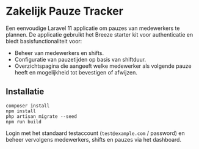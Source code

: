 # Zakelijk Pauze Tracker

Een eenvoudige Laravel 11 applicatie om pauzes van medewerkers te plannen. De applicatie gebruikt het Breeze starter kit voor authenticatie en biedt basisfunctionaliteit voor:

- Beheer van medewerkers en shifts.
- Configuratie van pauzetijden op basis van shiftduur.
- Overzichtspagina die aangeeft welke medewerker als volgende pauze heeft en mogelijkheid tot bevestigen of afwijzen.

## Installatie

```
composer install
npm install
php artisan migrate --seed
npm run build
```

Login met het standaard testaccount (`test@example.com` / password) en beheer vervolgens medewerkers, shifts en pauzes via het dashboard.

